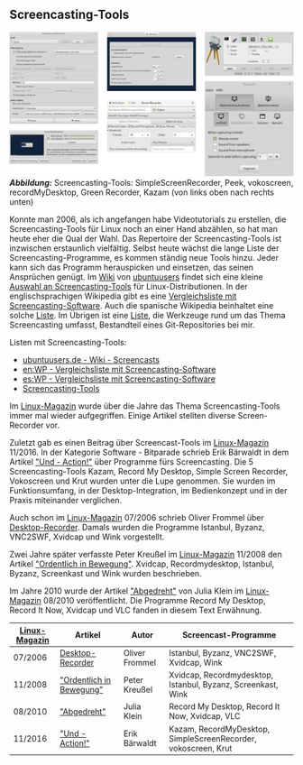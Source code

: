 ## Screencasting-Tools

![Screencasting-Tools - 6 Beispiele](../../images/screencasting-tools.png) ***Abbildung:*** Screencasting-Tools: SimpleScreenRecorder, Peek, vokoscreen, recordMyDesktop, Green Recorder, Kazam (von links oben nach rechts unten) 

Konnte man 2006, als ich angefangen habe Videotutorials zu erstellen,
die Screencasting-Tools für Linux noch an einer Hand abzählen, so hat man heute eher die Qual der Wahl. 
Das Repertoire der Screencasting-Tools ist inzwischen erstaunlich vielfältig. 
Selbst heute wächst die lange Liste der Screencasting-Programme, es kommen ständig neue Tools hinzu. 
Jeder kann sich das Programm herauspicken und einsetzen, das seinen Ansprüchen genügt. 
Im [Wiki](https://wiki.ubuntuusers.de/Startseite/) von [ubuntuusers](https://ubuntuusers.de/)
findet sich eine kleine [Auswahl an Screencasting-Tools](https://wiki.ubuntuusers.de/Screencasts/) für Linux-Distributionen. 
In der englischsprachigen Wikipedia gibt es 
eine [Vergleichsliste mit Screencasting-Software](https://en.wikipedia.org/wiki/Comparison_of_screencasting_software).
Auch die spanische Wikipedia beinhaltet eine 
solche [Liste](https://es.wikipedia.org/wiki/Comparaci%C3%B3n_de_programas_de_screencast).
Im Übrigen ist eine [Liste](https://github.com/openscreencast/openscreencast_material/blob/master/tools.md),
die Werkzeuge rund um das Thema Screencasting umfasst, Bestandteil eines Git-Repositories bei mir.

Listen mit Screencasting-Tools:

* [ubuntuusers.de - Wiki - Screencasts](https://wiki.ubuntuusers.de/Screencasts/)
* [en:WP - Vergleichsliste mit Screencasting-Software](https://en.wikipedia.org/wiki/Comparison_of_screencasting_software)
* [es:WP - Vergleichsliste mit Screencasting-Software](https://es.wikipedia.org/wiki/Comparaci%C3%B3n_de_programas_de_screencast)
* [Screencasting-Tools](https://github.com/openscreencast/openscreencast_material/blob/master/tools.md)

Im [Linux-Magazin](http://www.linux-magazin.de/) wurde über die Jahre das Thema Screencasting-Tools
immer mal wieder aufgegriffen. Einige Artikel stellten diverse Screen-Recorder vor.

Zuletzt gab es einen Beitrag über Screencast-Tools im [Linux-Magazin](http://www.linux-magazin.de/) 11/2016.
In der Kategorie Software - Bitparade schrieb Erik Bärwaldt
in dem Artikel ["Und - Action!"](http://www.linux-magazin.de/Ausgaben/2016/11/Bitparade)
über Programme fürs Screencasting. Die 5 Screencasting-Tools Kazam, Record My Desktop,
Simple Screen Recorder, Vokoscreen und Krut wurden unter die Lupe genommen.
Sie wurden im Funktionsumfang, in der Desktop-Integration, im Bedienkonzept und in der Praxis miteinander verglichen.

Auch schon im [Linux-Magazin](http://www.linux-magazin.de/) 07/2006 schrieb
Oliver Frommel über [Desktop-Recorder](http://www.linux-magazin.de/Ausgaben/2006/07/Desktop-Recorder).
Damals wurden die Programme Istanbul, Byzanz, VNC2SWF, Xvidcap und Wink vorgestellt.

Zwei Jahre später verfasste Peter Kreußel im [Linux-Magazin](http://www.linux-magazin.de/) 11/2008
den Artikel ["Ordentlich in Bewegung"](http://www.linux-magazin.de/Ausgaben/2008/11/Ordentlich-in-Bewegung).
Xvidcap, Recordmydesktop, Istanbul, Byzanz, Screenkast und Wink wurden beschrieben.

Im Jahre 2010 wurde der Artikel ["Abgedreht"](http://www.linux-magazin.de/Ausgaben/2010/08/Abgedreht)
von Julia Klein im [Linux-Magazin](http://www.linux-magazin.de/) 08/2010 veröffentlicht.
Die Programme Record My Desktop, Record It Now, Xvidcap und VLC fanden in diesem Text Erwähnung. 

| [Linux-Magazin](http://www.linux-magazin.de/) | Artikel                | Autor          | Screencast-Programme                                           |
|---------------|------------------------|----------------|----------------------------------------------------------------|
| 07/2006       | [Desktop-Recorder](http://www.linux-magazin.de/Ausgaben/2006/07/Desktop-Recorder)       | Oliver Frommel | Istanbul, Byzanz, VNC2SWF, Xvidcap, Wink                       |
| 11/2008       | ["Ordentlich in Bewegung"](http://www.linux-magazin.de/Ausgaben/2008/11/Ordentlich-in-Bewegung) | Peter Kreußel  | Xvidcap, Recordmydesktop, Istanbul, Byzanz, Screenkast, Wink   |
| 08/2010       | ["Abgedreht"](http://www.linux-magazin.de/Ausgaben/2010/08/Abgedreht)              | Julia Klein    | Record My Desktop, Record It Now, Xvidcap, VLC                 |
| 11/2016       | ["Und - Action!"](http://www.linux-magazin.de/Ausgaben/2016/11/Bitparade)          | Erik Bärwaldt  | Kazam, RecordMyDesktop, SimpleScreenRecorder, vokoscreen, Krut |


